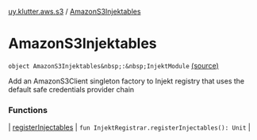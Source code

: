 [uy.klutter.aws.s3](../index.md) / [AmazonS3Injektables](.)


# AmazonS3Injektables

`object AmazonS3Injektables&nbsp;:&nbsp;InjektModule` [(source)](https://github.com/kohesive/klutter/blob/master/aws-s3-jdk6/src/main/kotlin/uy/klutter/aws/s3/Injektable.kt#L10)

Add an AmazonS3Client singleton factory to Injekt registry that uses the default safe credentials provider chain




### Functions


| [registerInjectables](register-injectables.md) | `fun InjektRegistrar.registerInjectables(): Unit` |

